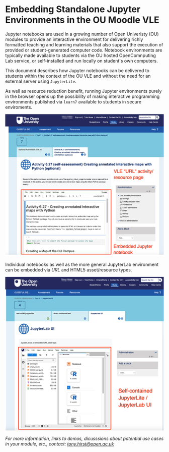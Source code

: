 # Embedding Standalone Jupyter Environments in the OU Moodle VLE

Jupyter notebooks are used in a growing number of Open Univeristy (OU) modules to provide an interactive environment for delivering richly formatted teaching and learning materials that also support the execution of provided or student-generated computer code. Notebook environments are typically made available to students via the OU hosted OpenComnputing Lab service, or self-installed and run locally on student's own computers.

This document describes how Jupyter notebooks can be delivered to students within the context of the OU VLE and without the need for an external server using `JupyterLite`.

As well as resource reduction benefit, running Jupyter environments purely in the browser opens up the possibility of making interactive programming environments published via `learn7` available to students in secure enviroments.

![Jupyter notebook embedded in VLE URL asset/resource page](images/example_embedded_notebook.png)

Individual notebooks as well as the more general JupyterLab environment can be embedded via *URL* and HTML5 asset/resource types.

![JupyterLab UI in embedded page](images/example_embedded_jupyterlab.png)

*For more information, links to demos, dicusssions about potential use cases in your module, etc., contact: tony.hirst@open.ac.uk*